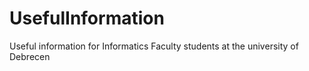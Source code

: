 # UsefulInformation
Useful information for Informatics Faculty students at the university of Debrecen
